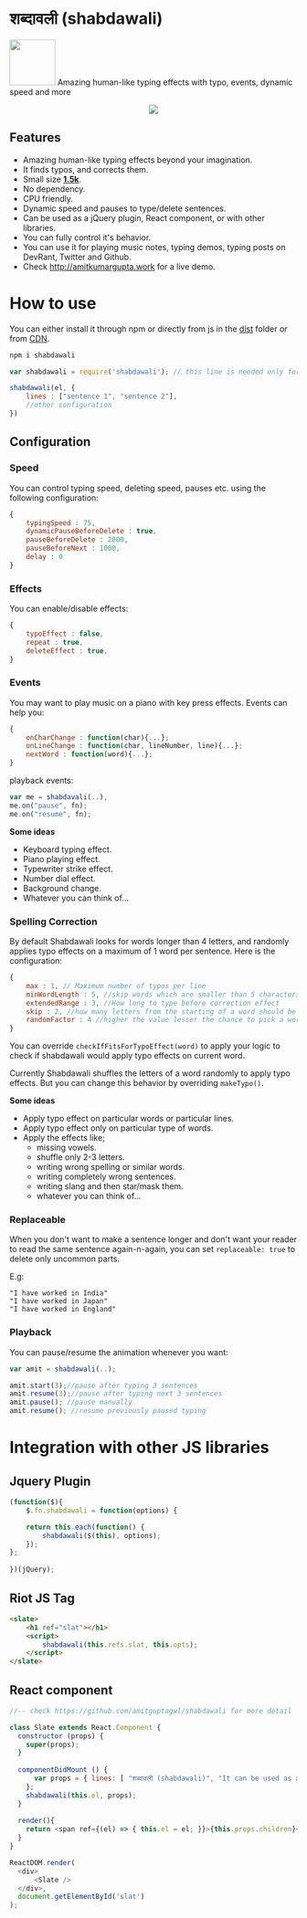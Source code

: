 # शब्दावली (shabdawali)
<img src="static/shabdawali_logo.png" width="80px"> Amazing human-like typing effects with typo, events, dynamic speed and more



<div align="center"><img src="static/shabdawali.gif"></div>



## Features

* Amazing human-like typing effects beyond your imagination.
* It finds typos, and corrects them.
* Small size **[1.5k](https://bundlephobia.com/result?p=shabdawali@2.1.0)**.
* No dependency.
* CPU friendly.
* Dynamic speed and pauses to type/delete sentences.
* Can be used as a jQuery plugin, React component, or with other libraries.
* You can fully control it's behavior.
* You can use it for playing music notes, typing demos, typing posts on DevRant, Twitter and Github.
* Check http://amitkumargupta.work for a live demo.

# How to use

You can either install it through npm or directly from js in the [dist](dist) folder or from [CDN](https://unpkg.com/shabdawali@2.0.0/dist/shabdawali.js).

```bash
npm i shabdawali
```

```js
var shabdawali = require('shabdawali'); // this line is needed only for nodejs users

shabdawali(el, {
    lines : ["sentence 1", "sentence 2"],
    //other configuration
})
```

## Configuration

### Speed

You can control typing speed, deleting speed, pauses etc. using the following configuration:

```js
{
    typingSpeed : 75,
    dynamicPauseBeforeDelete : true, 
    pauseBeforeDelete : 2000, 
    pauseBeforeNext : 1000, 
    delay : 0
}
```

### Effects

You can enable/disable effects:

```js
{
    typoEffect : false,
    repeat : true,
    deleteEffect : true,
}
```

### Events

You may want to play music on a piano with key press effects. Events can help you:

```js
{
    onCharChange : function(char){...};
    onLineChange : function(char, lineNumber, line){...};
    nextWord : function(word){...};
}
```

playback events:

```js
var me = shabdavali(..),
me.on("pause", fn);
me.on("resume", fn);
```

**Some ideas**

* Keyboard typing effect.
* Piano playing effect.
* Typewriter strike effect.
* Number dial effect.
* Background change. 
* Whatever you can think of...

### Spelling Correction

By default Shabdawali looks for words longer than 4 letters, and randomly applies typo effects on a maximum of 1 word per sentence. Here is the configuration:

```js
{
    max : 1, // Maximum number of typos per line
    minWordLength : 5, //skip words which are smaller than 5 characters
    extendedRange : 3, //How long to type before correction effect
    skip : 2, //how many letters from the starting of a word should be left
    randomFactor : 4 //higher the value lesser the chance to pick a word for typo effect
}
```

You can override `checkIfFitsForTypoEffect(word)` to apply your logic to check if shabdawali would apply typo effects on current word.

Currently Shabdawali shuffles the letters of a word randomly to apply typo effects. But you can change this behavior by overriding `makeTypo()`.

**Some ideas**

* Apply typo effect on particular words or particular lines.
* Apply typo effect only on particular type of words.
* Apply the effects like;
    * missing vowels.
    * shuffle only 2-3 letters.
    * writing wrong spelling or similar words.
    * writing completely wrong sentences.
    * writing slang and then star/mask them.
    * whatever you can think of...


### Replaceable

When you don't want to make a sentence longer and don't want your reader to read the same sentence again-n-again, you can set `replaceable: true` to delete only uncommon parts.

E.g:

```
"I have worked in India"
"I have worked in Japan"
"I have worked in England"
```

### Playback

You can pause/resume the animation whenever you want:

```js
var amit = shabdawali(..);

amit.start(3);//pause after typing 3 sentences
amit.resume(3);//pause after typing next 3 sentences
amit.pause(); //pause manually
amit.resume(); //resume previously paused typing
```

# Integration with other JS libraries


## Jquery Plugin

```JavaScript
(function($){
    $.fn.shabdawali = function(options) {

    return this.each(function() {
        shabdawali($(this), options);
    });
};
  
})(jQuery);
```

## Riot JS Tag

```html
<slate>
    <h1 ref="slat"></h1>
    <script>
        shabdawali(this.refs.slat, this.opts);
    </script>
</slate>
```

## React component

```js
//-- check https://github.com/amitguptagwl/shabdawali for more detail

class Slate extends React.Component {
  constructor (props) {
    super(props);
  }
  
  componentDidMount () {
      var props = { lines: [ "शब्दावली (shabdawali)", "It can be used as a React component as well"]
    };
    shabdawali(this.el, props);
  }
  
  render(){
  	return <span ref={(el) => { this.el = el; }}>{this.props.children}</span>;
  }
}

ReactDOM.render(
  <div>
	  <Slate />
  </div>,
  document.getElementById('slat')
);
```

